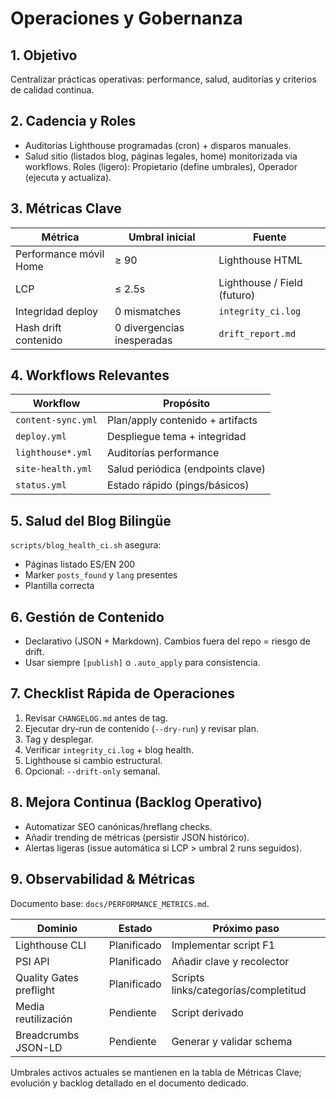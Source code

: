 # Operaciones y Gobernanza

## 1. Objetivo
Centralizar prácticas operativas: performance, salud, auditorías y criterios de calidad continua.

## 2. Cadencia y Roles
- Auditorías Lighthouse programadas (cron) + disparos manuales.
- Salud sitio (listados blog, páginas legales, home) monitorizada vía workflows.
Roles (ligero): Propietario (define umbrales), Operador (ejecuta y actualiza).

## 3. Métricas Clave
| Métrica | Umbral inicial | Fuente |
|---------|----------------|--------|
| Performance móvil Home | ≥ 90 | Lighthouse HTML |
| LCP | ≤ 2.5s | Lighthouse / Field (futuro) |
| Integridad deploy | 0 mismatches | `integrity_ci.log` |
| Hash drift contenido | 0 divergencias inesperadas | `drift_report.md` |

## 4. Workflows Relevantes
| Workflow | Propósito |
|----------|-----------|
| `content-sync.yml` | Plan/apply contenido + artifacts |
| `deploy.yml` | Despliegue tema + integridad |
| `lighthouse*.yml` | Auditorías performance |
| `site-health.yml` | Salud periódica (endpoints clave) |
| `status.yml` | Estado rápido (pings/básicos) |

## 5. Salud del Blog Bilingüe
`scripts/blog_health_ci.sh` asegura:
- Páginas listado ES/EN 200
- Marker `posts_found` y `lang` presentes
- Plantilla correcta

## 6. Gestión de Contenido
- Declarativo (JSON + Markdown). Cambios fuera del repo = riesgo de drift.
- Usar siempre `[publish]` o `.auto_apply` para consistencia.

## 7. Checklist Rápida de Operaciones
1. Revisar `CHANGELOG.md` antes de tag.  
2. Ejecutar dry-run de contenido (`--dry-run`) y revisar plan.  
3. Tag y desplegar.  
4. Verificar `integrity_ci.log` + blog health.  
5. Lighthouse si cambio estructural.  
6. Opcional: `--drift-only` semanal.

## 8. Mejora Continua (Backlog Operativo)
- Automatizar SEO canónicas/hreflang checks.
- Añadir trending de métricas (persistir JSON histórico). 
- Alertas ligeras (issue automática si LCP > umbral 2 runs seguidos).

## 9. Observabilidad & Métricas
Documento base: `docs/PERFORMANCE_METRICS.md`.

| Dominio | Estado | Próximo paso |
|---------|--------|--------------|
| Lighthouse CLI | Planificado | Implementar script F1 |
| PSI API | Planificado | Añadir clave y recolector |
| Quality Gates preflight | Planificado | Scripts links/categorías/completitud |
| Media reutilización | Pendiente | Script derivado |
| Breadcrumbs JSON-LD | Pendiente | Generar y validar schema |

Umbrales activos actuales se mantienen en la tabla de Métricas Clave; evolución y backlog detallado en el documento dedicado.
